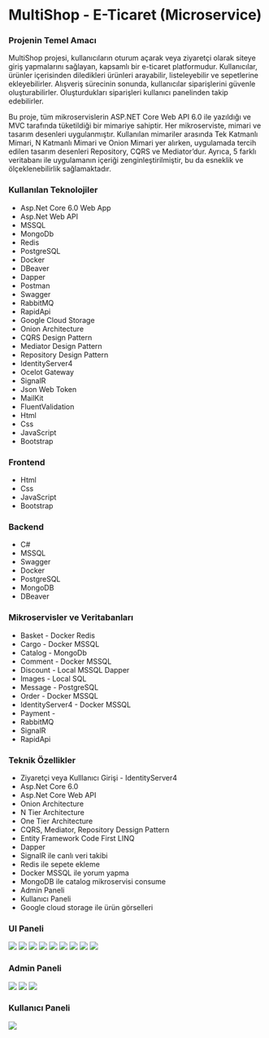 <h1>MultiShop - E-Ticaret (Microservice)</h1>
<h3>Projenin Temel Amacı</h3>
<p>MultiShop projesi, kullanıcıların oturum açarak veya ziyaretçi olarak siteye giriş yapmalarını sağlayan, kapsamlı bir e-ticaret platformudur. 
  Kullanıcılar, ürünler içerisinden diledikleri ürünleri arayabilir, listeleyebilir ve sepetlerine ekleyebilirler. 
  Alışveriş sürecinin sonunda, kullanıcılar siparişlerini güvenle oluşturabilirler. Oluşturdukları siparişleri kullanıcı panelinden takip edebilirler. </p>
<p>Bu proje, tüm mikroservislerin ASP.NET Core Web API 6.0 ile yazıldığı ve MVC tarafında tüketildiği bir mimariye sahiptir. Her mikroserviste, mimari ve tasarım desenleri uygulanmıştır. 
  Kullanılan mimariler arasında Tek Katmanlı Mimari, N Katmanlı Mimari ve Onion Mimari yer alırken, uygulamada tercih edilen tasarım desenleri Repository, CQRS ve Mediator’dur. Ayrıca, 5 farklı veritabanı ile uygulamanın içeriği zenginleştirilmiştir, bu da esneklik ve ölçeklenebilirlik sağlamaktadır.</p>
 <h3>Kullanılan Teknolojiler</h3>
 <ul>
   <li>Asp.Net Core 6.0 Web App</li>
   <li>Asp.Net Web API</li>
   <li>MSSQL</li>
   <li>MongoDb</li>
   <li>Redis</li>
   <li>PostgreSQL</li>
   <li>Docker</li>
   <li>DBeaver</li>
   <li>Dapper</li>
   <li>Postman</li>
   <li>Swagger</li>
   <li>RabbitMQ</li>
   <li>RapidApi</li>
   <li>Google Cloud Storage</li>
   <li>Onion Architecture</li>
   <li>CQRS Design Pattern</li>
   <li>Mediator Design Pattern</li>
   <li>Repository Design Pattern</li>
   <li>IdentityServer4</li>
   <li>Ocelot Gateway</li>
   <li>SignalR</li>
   <li>Json Web Token</li>
   <li>MailKit</li>
   <li>FluentValidation</li>
   <li>Html</li>
   <li>Css</li>
   <li>JavaScript</li>
   <li>Bootstrap</li>
 </ul>

<h3>Frontend</h3>
 <ul>
   <li>Html</li>
   <li>Css</li>
   <li>JavaScript</li>
   <li>Bootstrap</li>
 </ul>

<h3>Backend</h3>
 <ul>
   <li>C#</li>
   <li>MSSQL</li>
   <li>Swagger</li>
   <li>Docker</li>
   <li>PostgreSQL</li>
   <li>MongoDB</li>
   <li>DBeaver</li>
 </ul>

 <h3>Mikroservisler ve Veritabanları</h3>
 <ul>
   <li>Basket - Docker Redis</li>
   <li>Cargo - Docker MSSQL</li>
   <li>Catalog - MongoDb</li>
   <li>Comment - Docker MSSQL</li>
   <li>Discount - Local MSSQL Dapper</li>
   <li>Images - Local SQL</li>
   <li>Message - PostgreSQL</li>
   <li>Order - Docker MSSQL</li>
   <li>IdentityServer4 - Docker MSSQL</li>
   <li>Payment - </li>
   <li>RabbitMQ</li>
   <li>SignalR</li>
   <li>RapidApi</li>
 </ul>

 <h3>Teknik Özellikler</h3>
<ul>
  <li>Ziyaretçi veya Kulllanıcı Girişi - IdentityServer4 </li>
  <li>Asp.Net Core 6.0</li>
  <li>Asp.Net Core Web API</li>
  <li>Onion Architecture</li>
  <li>N Tier Architecture</li>
  <li>One Tier Architecture</li>
  <li>CQRS, Mediator, Repository Dessign Pattern</li>
  <li>Entity Framework Code First LINQ</li>
  <li>Dapper</li>
  <li>SignalR ile canlı veri takibi</li>
  <li>Redis ile sepete ekleme</li>
  <li>Docker MSSQL ile yorum yapma</li>
  <li>MongoDB ile catalog mikroservisi consume</li>
  <li>Admin Paneli</li>
  <li>Kullanıcı Paneli</li>
  <li>Google cloud storage ile ürün görselleri</li>
</ul>

<h3>UI Paneli</h3>
<img src="https://github.com/user-attachments/assets/90e075d1-2ab6-4909-b776-b24e466a0568" />
<img src="https://github.com/user-attachments/assets/55fcc08f-25ed-4e43-adde-3521dd7b17f3" />
<img src="https://github.com/user-attachments/assets/26f07ea5-f6b4-4ffa-a90c-d8f20f4e2c94" />
<img src="https://github.com/user-attachments/assets/fc0488a8-27e2-45ea-ab00-2b30cf4b56e4" />
<img src="https://github.com/user-attachments/assets/636cc892-de2c-4635-bff6-7876a1bf31c3" />
<img src="https://github.com/user-attachments/assets/79556972-ef6b-4070-88a2-77742ea3f45c" />
<img src="https://github.com/user-attachments/assets/bef94d10-d404-43ce-bbee-6fe4d198a1e5" />
<img src="https://github.com/user-attachments/assets/913a3326-c626-43da-8124-e8eb59c6df51" />
<img src="https://github.com/user-attachments/assets/5b9ba165-9be4-44ae-8e79-5873951eed9d" />

<h3>Admin Paneli</h3>
<img src="https://github.com/user-attachments/assets/8b856552-c8ee-4d23-862f-c933e9f615a6" />
<img src="https://github.com/user-attachments/assets/5f48c597-724b-40e4-b3e9-61db22de192d" />
<img src="https://github.com/user-attachments/assets/57be0271-6685-477a-9a09-21646cb32b96" />

<h3>Kullanıcı Paneli</h3>
<img src="https://github.com/user-attachments/assets/c2169b00-c435-4a6c-99f7-7e72393be921" />











 
